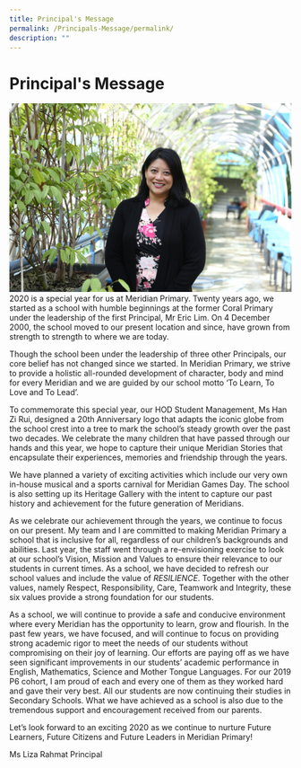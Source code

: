 ```yaml
---
title: Principal's Message
permalink: /Principals-Message/permalink/
description: ""
---
```

# Principal's Message

![](/images/About%20As/Liza%20Rahmat%20MPS.jpg)2020 is a special year for us at Meridian Primary. Twenty years ago, we started as a school with humble beginnings at the former Coral Primary under the leadership of the first Principal, Mr Eric Lim.  On 4 December 2000, the school moved to our present location and since, have grown from strength to strength to where we are today. 

Though the school been under the leadership of three other Principals, our core belief has not changed since we started. In Meridian Primary, we strive to provide a holistic all-rounded development of character, body and mind for every Meridian and we are guided by our school motto ‘To Learn, To Love and To Lead’.

To commemorate this special year, our HOD Student Management, Ms Han Zi Rui, designed a 20th Anniversary logo that adapts the iconic globe from the school crest into a tree to mark the school’s steady growth over the past two decades. We celebrate the many children that have passed through our hands and this year, we hope to capture their unique Meridian Stories that encapsulate their experiences, memories and friendship through the years.

We have planned a variety of exciting activities which include our very own in-house musical and a sports carnival for Meridian Games Day. The school is also setting up its Heritage Gallery with the intent to capture our past history and achievement for the future generation of Meridians.

As we celebrate our achievement through the years, we continue to focus on our present. My team and I are committed to making Meridian Primary a school that is inclusive for all, regardless of our children’s backgrounds and abilities. Last year, the staff went through a re-envisioning exercise to look at our school’s Vision, Mission and Values to ensure their relevance to our students in current times. As a school, we have decided to refresh our school values and include the value of *RESILIENCE*. Together with the other values, namely Respect, Responsibility, Care, Teamwork and Integrity, these six values provide a strong foundation for our students.

As a school, we will continue to provide a safe and conducive environment where every Meridian has the opportunity to learn, grow and flourish. In the past few years, we have focused, and will continue to focus on providing strong academic rigor to meet the needs of our students without compromising on their joy of learning. Our efforts are paying off as we have seen significant improvements in our students’ academic performance in English, Mathematics, Science and Mother Tongue Languages. For our 2019 P6 cohort, I am proud of each and every one of them as they worked hard and gave their very best. All our students are now continuing their studies in Secondary Schools. What we have achieved as a school is also due to the tremendous support and encouragement received from our parents.

Let’s look forward to an exciting 2020 as we continue to nurture Future Learners, Future Citizens and Future Leaders in Meridian Primary!


Ms Liza Rahmat
Principal